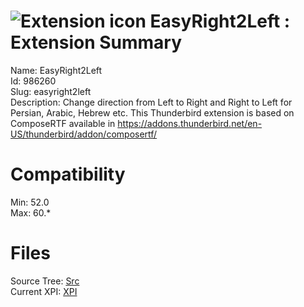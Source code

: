 # ![Extension icon](https://addons.thunderbird.net/user-media/addon_icons/986/986260-64.png?modified=a2638e78) EasyRight2Left : Extension Summary

Name: EasyRight2Left  
Id: 986260  
Slug: easyright2left  
Description: Change direction from  Left to Right and Right to Left for Persian, Arabic, Hebrew etc. This Thunderbird extension is based on ComposeRTF available in <a href="https://addons.thunderbird.net/en-US/thunderbird/addon/composertf/" rel="nofollow">https://addons.thunderbird.net/en-US/thunderbird/addon/composertf/</a>
  

# Compatibility
Min: 52.0  
Max: 60.*  

# Files

Source Tree: [Src](C:/Dev/Thunderbird/ThunderKdB/xall/x60/986260-easyright2left/src)  
Current XPI: [XPI](C:/Dev/Thunderbird/ThunderKdB/xall/x60/986260-easyright2left/xpi)  



